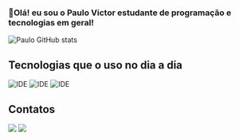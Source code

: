 ### 👋Olá! eu sou o Paulo Victor estudante de programação e tecnologias em geral!

![Paulo GitHub stats](https://github-readme-stats.vercel.app/api?username=costapaulovictor&show_icons=true&theme=radical)

## Tecnologias que o uso no dia a dia
![IDE](https://img.shields.io/badge/MySQL-00000F?style=for-the-badge&logo=mysql&logoColor=white)
![IDE](https://img.shields.io/badge/RStudio-75AADB?style=for-the-badge&logo=RStudio&logoColor=white)
![IDE](https://img.shields.io/badge/Visual_Studio-5C2D91?style=for-the-badge&logo=visual%20studio&logoColor=white)


## Contatos
<div>
<div> 
  <a href = "mailto:costapaulovictorr@gmail.com"><img src=https://img.shields.io/badge/Gmail-D14836?style=for-the-badge&logo=gmail&logoColor=white target="_blank"></a>
  <a href="https://www.linkedin.com/in/paulo-victor-025776206/" target="_blank"><img src="https://img.shields.io/badge/-LinkedIn-%230077B5?style=for-the-badge&logo=linkedin&logoColor=white" target="_blank"></a> 

</div>
